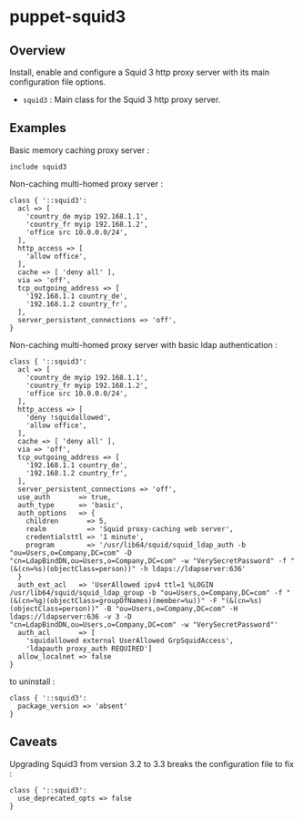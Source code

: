 # puppet-squid3

## Overview

Install, enable and configure a Squid 3 http proxy server with its main
configuration file options.

* `squid3` : Main class for the Squid 3 http proxy server.

## Examples

Basic memory caching proxy server :

```puppet
include squid3
```

Non-caching multi-homed proxy server :

```puppet
class { '::squid3':
  acl => [
    'country_de myip 192.168.1.1',
    'country_fr myip 192.168.1.2',
    'office src 10.0.0.0/24',
  ],
  http_access => [
    'allow office',
  ],
  cache => [ 'deny all' ],
  via => 'off',
  tcp_outgoing_address => [
    '192.168.1.1 country_de',
    '192.168.1.2 country_fr',
  ],
  server_persistent_connections => 'off',
}
```
Non-caching multi-homed proxy server with basic ldap authentication :

```puppet
class { '::squid3':
  acl => [
    'country_de myip 192.168.1.1',
    'country_fr myip 192.168.1.2',
    'office src 10.0.0.0/24',
  ],
  http_access => [
    'deny !squidallowed',
    'allow office',
  ],
  cache => [ 'deny all' ],
  via => 'off',
  tcp_outgoing_address => [
    '192.168.1.1 country_de',
    '192.168.1.2 country_fr',
  ],
  server_persistent_connections => 'off',
  use_auth       => true,
  auth_type      => 'basic',
  auth_options   => {
    children       => 5,
    realm          => 'Squid proxy-caching web server',
    credentialsttl => '1 minute',
    program        => '/usr/lib64/squid/squid_ldap_auth -b "ou=Users,o=Company,DC=com" -D "cn=LdapBindDN,ou=Users,o=Company,DC=com" -w "VerySecretPassword" -f "(&(cn=%s)(objectClass=person))" -h ldaps://ldapserver:636'
  }
  auth_ext_acl   => 'UserAllowed ipv4 ttl=1 %LOGIN /usr/lib64/squid/squid_ldap_group -b "ou=Users,o=Company,DC=com" -f "(&(cn=%g)(objectClass=groupOfNames)(member=%u))" -F "(&(cn=%s)(objectClass=person))" -B "ou=Users,o=Company,DC=com" -H ldaps://ldapserver:636 -v 3 -D "cn=LdapBindDN,ou=Users,o=Company,DC=com" -w "VerySecretPassword"'
  auth_acl       => [
    'squidallowed external UserAllowed GrpSquidAccess',
    'ldapauth proxy_auth REQUIRED']
  allow_localnet => false
}
```

to uninstall :

```puppet
class { '::squid3':
  package_version => 'absent'
}
```

## Caveats

Upgrading Squid3 from version 3.2 to 3.3 breaks the configuration file to fix :

```puppet
class { '::squid3':
  use_deprecated_opts => false
}
```

